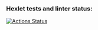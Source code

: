 ### Hexlet tests and linter status:
[![Actions Status](https://github.com/GeeksterVALO/qa-engineer-project-84/workflows/hexlet-check/badge.svg)](https://github.com/GeeksterVALO/qa-engineer-project-84/actions)